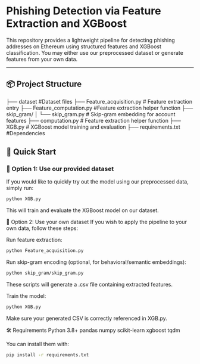 # Phishing Detection via Feature Extraction and XGBoost

This repository provides a lightweight pipeline for detecting phishing addresses on Ethereum using structured features and XGBoost classification. You may either use our preprocessed dataset or generate features from your own data.

---

## 📦 Project Structure

├── dataset  #Dataset files
├── Feature_acquisition.py # Feature extraction entry
├── Feature_computation.py   #Feature extraction helper function
├── skip_gram/
│ └── skip_gram.py # Skip-gram embedding for account features
├── computation.py # Feature extraction helper function
├── XGB.py # XGBoost model training and evaluation
├── requirements.txt #Dependencies

## 🚀 Quick Start

### 🔹 Option 1: Use our provided dataset

If you would like to quickly try out the model using our preprocessed data, simply run:

```bash
python XGB.py
```
This will train and evaluate the XGBoost model on our dataset.

🔹 Option 2: Use your own dataset
If you wish to apply the pipeline to your own data, follow these steps:

Run feature extraction:
```bash
python Feature_acquisition.py
```
Run skip-gram encoding (optional, for behavioral/semantic embeddings):
```bash
python skip_gram/skip_gram.py
```
These scripts will generate a .csv file containing extracted features.

Train the model:
```bash
python XGB.py
```
Make sure your generated CSV is correctly referenced in XGB.py.


🛠 Requirements
Python 3.8+
pandas
numpy
scikit-learn
xgboost
tqdm

You can install them with:
```bash
pip install -r requirements.txt
```
